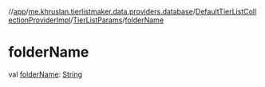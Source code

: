 //[app](../../../../index.md)/[me.khruslan.tierlistmaker.data.providers.database](../../index.md)/[DefaultTierListCollectionProviderImpl](../index.md)/[TierListParams](index.md)/[folderName](folder-name.md)

# folderName

val [folderName](folder-name.md): [String](https://kotlinlang.org/api/latest/jvm/stdlib/kotlin/-string/index.html)
